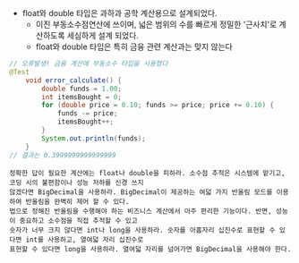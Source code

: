 * float와 double 타입은 과하과 공학 계산용으로 설계되었다.
  * 이진 부동소수점연산에 쓰이며, 넓은 범위의 수를 빠르게 정밀한 '근사치'로 계산하도록 세심하게 설계 되었다.
  * float와 double 타입은 특히 금융 관련 계산과는 맞지 않는다
```java
// 오류발생! 금융 계산에 부동소수 타입을 사용했다
@Test
    void error_calculate() {
        double funds = 1.00;
        int itemsBought = 0;
        for (double price = 0.10; funds >= price; price += 0.10) {
            funds -= price;
            itemsBought++;
        }
        System.out.println(funds);
    }
// 결과는 0.3999999999999999
```

```
정확한 답이 필요한 계산에는 float나 double을 피하라. 소수점 추적은 시스템에 맡기고, 코딩 시의 불편함이나 성능 저하를 신경 쓰지
않겠다면 BigDecimal을 사용하라. BigDecimal이 제공하는 여덟 가지 반올림 모드를 이용하여 반올림을 완벽히 제어 할 수 있다.
법으로 정해진 반올림을 수행해야 하는 비즈니스 계산에서 아주 편리한 기능이다. 반면, 성능이 중요하고 소수점을 직접 추적할 수 있고
숫자가 너무 크지 않다면 int나 long을 사용하라. 숫자를 아홉자리 십진수로 표현할 수 있다면 int를 사용하고, 열여덟 자리 십진수로
표현할 수 있다면 long을 사용하라. 열여덟 자리를 넘어가면 BigDecimal을 사용해야 한다.
```